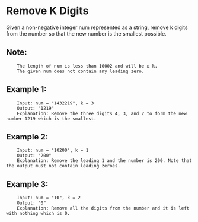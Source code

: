 # Remove K Digits

Given a non-negative integer num represented as a string, remove k digits from the number so that the new number is the smallest possible.

## Note:
        The length of num is less than 10002 and will be ≥ k.
        The given num does not contain any leading zero.

## Example 1:

        Input: num = "1432219", k = 3
        Output: "1219"
        Explanation: Remove the three digits 4, 3, and 2 to form the new number 1219 which is the smallest.


## Example 2:

        Input: num = "10200", k = 1
        Output: "200"
        Explanation: Remove the leading 1 and the number is 200. Note that the output must not contain leading zeroes.


## Example 3:

        Input: num = "10", k = 2
        Output: "0"
        Explanation: Remove all the digits from the number and it is left with nothing which is 0.